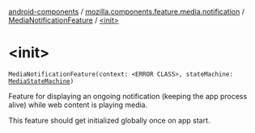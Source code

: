 [android-components](../../index.md) / [mozilla.components.feature.media.notification](../index.md) / [MediaNotificationFeature](index.md) / [&lt;init&gt;](./-init-.md)

# &lt;init&gt;

`MediaNotificationFeature(context: <ERROR CLASS>, stateMachine: `[`MediaStateMachine`](../../mozilla.components.feature.media.state/-media-state-machine/index.md)`)`

Feature for displaying an ongoing notification (keeping the app process alive) while web content is playing media.

This feature should get initialized globally once on app start.

